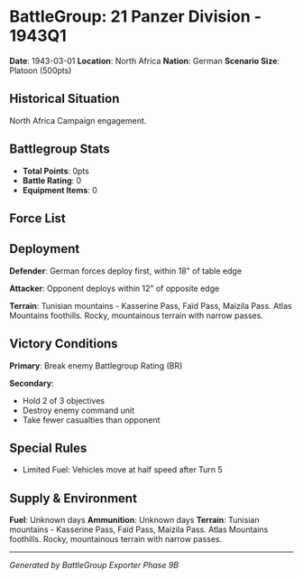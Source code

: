 # BattleGroup: 21 Panzer Division - 1943Q1

**Date**: 1943-03-01
**Location**: North Africa
**Nation**: German
**Scenario Size**: Platoon (500pts)

## Historical Situation

North Africa Campaign engagement.

## Battlegroup Stats

- **Total Points**: 0pts
- **Battle Rating**: 0
- **Equipment Items**: 0

## Force List


## Deployment

**Defender**: German forces deploy first, within 18" of table edge

**Attacker**: Opponent deploys within 12" of opposite edge

**Terrain**: Tunisian mountains - Kasserine Pass, Faïd Pass, Maizila Pass. Atlas Mountains foothills. Rocky, mountainous terrain with narrow passes.

## Victory Conditions

**Primary**: Break enemy Battlegroup Rating (BR)

**Secondary**:
- Hold 2 of 3 objectives
- Destroy enemy command unit
- Take fewer casualties than opponent

## Special Rules

- Limited Fuel: Vehicles move at half speed after Turn 5

## Supply & Environment

**Fuel**: Unknown days
**Ammunition**: Unknown days
**Terrain**: Tunisian mountains - Kasserine Pass, Faïd Pass, Maizila Pass. Atlas Mountains foothills. Rocky, mountainous terrain with narrow passes.

---

*Generated by BattleGroup Exporter Phase 9B*
